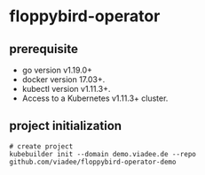 # floppybird-operator

## prerequisite

- go version v1.19.0+
- docker version 17.03+.
- kubectl version v1.11.3+.
- Access to a Kubernetes v1.11.3+ cluster.

## project initialization

```shell
# create project
kubebuilder init --domain demo.viadee.de --repo github.com/viadee/floppybird-operator-demo
```

